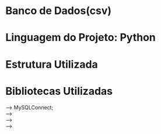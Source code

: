 # Banco de Dados(csv)

# Linguagem do Projeto: Python

# Estrutura Utilizada

# Bibliotecas Utilizadas

--> MySQLConnect; <br>
--> <br>
--> <br>
--> 
